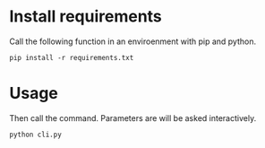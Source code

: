 # Install requirements
Call the following function in an enviroenment with pip and python.
```
pip install -r requirements.txt
```

# Usage
Then call the command. Parameters are will be asked interactively.
```
python cli.py
```
